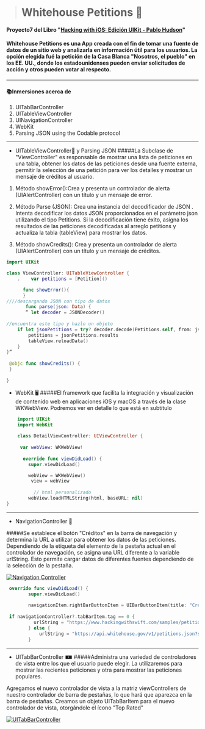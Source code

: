 > #  Whitehouse Petitions 📰 



		
#### Proyecto7 del Libro "[Hacking with iOS: Edición UIKit - Pablo Hudson](http://https://www.hackingwithswift.com/read "Hacking with iOS: Edición UIKit - pablo hudson")"

#### Whitehouse Petitions es una App creada con el fin de tomar una fuente de datos de un sitio web y analizarla en información útil para los usuarios. La opción elegida fué la petición de la Casa Blanca "Nosotros, el pueblo" en los EE. UU., donde los estadounidenses pueden enviar solicitudes de acción y otros pueden votar al respecto.
---


#### 📚Inmersiones acerca de 
1. UITabBarController
2. UITableViewController
3.  UINavigationController
4. WebKit
5.  Parsing JSON using the Codable protocol


-----
- UITableViewController📱 y Parsing JSON 
 #####La Subclase de "ViewController" es responsable de mostrar una lista de peticiones en una tabla, obtener los datos de las peticiones desde una fuente externa, permitir la selección de una petición para ver los detalles y mostrar un mensaje de créditos al usuario.
 
1.  Método showError():Crea y presenta un controlador de alerta (UIAlertController) con un título y un mensaje de error.
 
2. Método Parse (JSON): Crea una instancia del decodificador de JSON . Intenta decodificar los datos JSON proporcionados en el parámetro json utilizando el tipo Petitions. Si la decodificación tiene éxito, asigna los resultados de las peticiones decodificadas al arreglo petitions y actualiza la tabla (tableView) para mostrar los datos.

3. Método showCredits(): Crea y presenta un controlador de alerta (UIAlertController) con un título y un mensaje de créditos.

 

```swift
import UIKit

class ViewController: UITableViewController {
    .    var petitions = [Petition]()

	  func showError(){
	  }
////descargando JSON con tipo de datos
	   func parse(json: Data) { 
	   “ let decoder = JSONDecoder()
	   
//encuentra este tipo y hazlo un objeto
    if let jsonPetitions = try? decoder.decode(Petitions.self, from: json) {
        petitions = jsonPetitions.results
        tableView.reloadData()
    }
}”
	   
 @objc func showCredits() { 
 }
 
}
```

-  WebKit 🖥️
#####El framework que facilita la integración y visualización de contenido web en aplicaciones iOS y macOS a través de la clase WKWebView. Podremos ver en detalle lo que está en subtítulo

```swift
    import UIKit
    import WebKit
    
    class DetailViewController: UIViewController {
	
     var webView: WKWebView!
	 
	  override func viewDidLoad() {
        super.viewDidLoad()

        webView = WKWebView()
         view = webView
		 
		  // html personalizado
        webView.loadHTMLString(html, baseURL: nil)
}

```



------------

- NavigationController 📲

#####Se establece el botón "Créditos" en la barra de navegación y determina la URL a utilizar para obtener los datos de las peticiones. Dependiendo de la etiqueta del elemento de la pestaña actual en el controlador de navegación, se asigna una URL diferente a la variable urlString. Esto permite cargar datos de diferentes fuentes dependiendo de la selección de la pestaña.

[![Navigation Controller](https://static.javatpoint.com/tutorial/ios/images/ios-navigation-controller6.png "Navigation Controller")](http://https://www.javatpoint.com/ios-navigation-controller "Navigation Controller")

```swift
 override func viewDidLoad() {
        super.viewDidLoad()
        
        navigationItem.rightBarButtonItem = UIBarButtonItem(title: "Créditos", style: .plain, target: self, action: #selector(showCredits))
		
 if navigationController?.tabBarItem.tag == 0 {
          urlString = "https://www.hackingwithswift.com/samples/petitions-1.json"
        } else {
            urlString = "https://api.whitehouse.gov/v1/petitions.json?signatureCountFloor=100008&limit=100"
        }
```




----
-  UITabBarController 🀰
#####Administra una variedad de controladores de vista entre los que el usuario puede elegir. La utilizaremos para mostrar las recientes peticiones y otra para mostrar las peticiones populares. 

Agregamos el nuevo controlador de vista a la matriz viewControllers de nuestro controlador de barra de pestañas, lo que hará que aparezca en la barra de pestañas. Creamos un objeto UITabBarItem para el nuevo controlador de vista, otorgándole el ícono "Top Rated"

[![UITabBarController](https://i.stack.imgur.com/YqimMl.pnghttps://stackoverflow.com/questions/71194968/setting-a-uitabbarappearance-breaks-uitabbaritem-appearance-proxy-font-size-when "UITabBarController")](https://stackoverflow.com/questions/71194968/setting-a-uitabbarappearance-breaks-uitabbaritem-appearance-proxy-font-size-when "UITabBarController")



